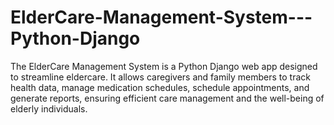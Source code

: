 # ElderCare-Management-System---Python-Django
The ElderCare Management System is a Python Django web app designed to streamline eldercare. It allows caregivers and family members to track health data, manage medication schedules, schedule appointments, and generate reports, ensuring efficient care management and the well-being of elderly individuals.
